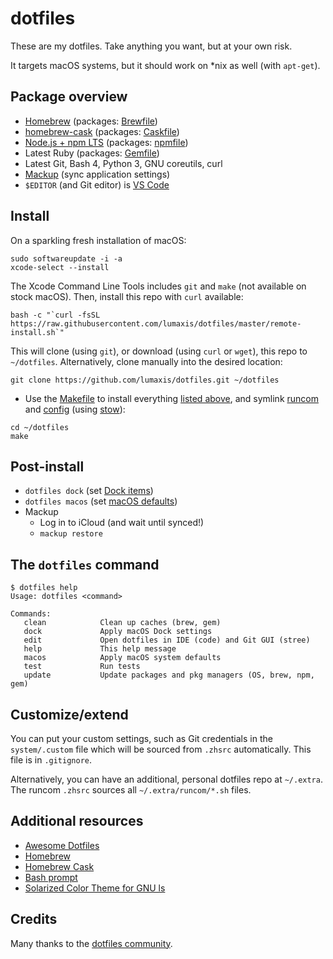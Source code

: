 # dotfiles

These are my dotfiles. Take anything you want, but at your own risk.

It targets macOS systems, but it should work on \*nix as well (with `apt-get`).

## Package overview

- [Homebrew](https://brew.sh) (packages: [Brewfile](./install/Brewfile))
- [homebrew-cask](https://caskroom.github.io) (packages: [Caskfile](./install/Caskfile))
- [Node.js + npm LTS](https://nodejs.org/en/download/) (packages: [npmfile](./install/npmfile))
- Latest Ruby (packages: [Gemfile](./install/Gemfile))
- Latest Git, Bash 4, Python 3, GNU coreutils, curl
- [Mackup](https://github.com/lra/mackup) (sync application settings)
- `$EDITOR` (and Git editor) is [VS Code](https://code.visualstudio.com/)

## Install

On a sparkling fresh installation of macOS:

```shell-script
sudo softwareupdate -i -a
xcode-select --install
```

The Xcode Command Line Tools includes `git` and `make` (not available on stock macOS).
Then, install this repo with `curl` available:

```shell-script
bash -c "`curl -fsSL https://raw.githubusercontent.com/lumaxis/dotfiles/master/remote-install.sh`"
```

This will clone (using `git`), or download (using `curl` or `wget`), this repo to `~/dotfiles`. Alternatively, clone manually into the desired location:

```shell-script
git clone https://github.com/lumaxis/dotfiles.git ~/dotfiles
```

- Use the [Makefile](./Makefile) to install everything [listed above](#package-overview), and symlink [runcom](./runcom) and [config](./config) (using [stow](https://www.gnu.org/software/stow/)):

```shell-script
cd ~/dotfiles
make
```

## Post-install

- `dotfiles dock` (set [Dock items](./macos/dock.sh))
- `dotfiles macos` (set [macOS defaults](./macos/defaults.sh))
- Mackup
  - Log in to iCloud (and wait until synced!)
  - `mackup restore`

## The `dotfiles` command

    $ dotfiles help
    Usage: dotfiles <command>

    Commands:
       clean            Clean up caches (brew, gem)
       dock             Apply macOS Dock settings
       edit             Open dotfiles in IDE (code) and Git GUI (stree)
       help             This help message
       macos            Apply macOS system defaults
       test             Run tests
       update           Update packages and pkg managers (OS, brew, npm, gem)

## Customize/extend

You can put your custom settings, such as Git credentials in the `system/.custom` file which will be sourced from `.zhsrc` automatically. This file is in `.gitignore`.

Alternatively, you can have an additional, personal dotfiles repo at `~/.extra`. The runcom `.zhsrc` sources all `~/.extra/runcom/*.sh` files.

## Additional resources

- [Awesome Dotfiles](https://github.com/webpro/awesome-dotfiles)
- [Homebrew](https://brew.sh)
- [Homebrew Cask](http://caskroom.io)
- [Bash prompt](https://wiki.archlinux.org/index.php/Color_Bash_Prompt)
- [Solarized Color Theme for GNU ls](https://github.com/seebi/dircolors-solarized)

## Credits

Many thanks to the [dotfiles community](https://dotfiles.github.io).
